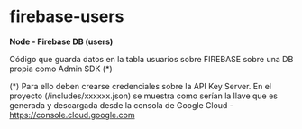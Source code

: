 # firebase-users
<b>Node - Firebase DB (users)</b>

Código que guarda datos en la tabla usuarios sobre FIREBASE sobre una DB propia como Admin SDK (*)


(*) Para ello deben crearse credenciales sobre la API Key Server.
En el proyecto (/includes/xxxxxx.json) se muestra como serían la llave que es generada y descargada desde la consola de Google Cloud - https://console.cloud.google.com
